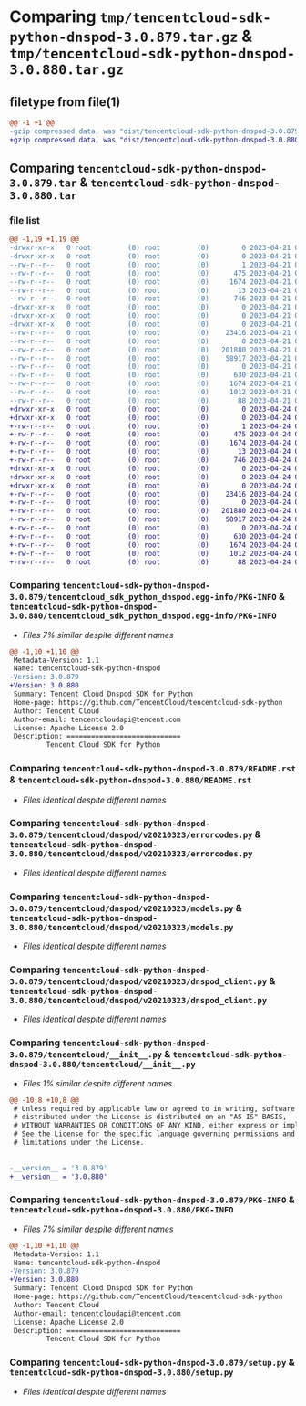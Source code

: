 # Comparing `tmp/tencentcloud-sdk-python-dnspod-3.0.879.tar.gz` & `tmp/tencentcloud-sdk-python-dnspod-3.0.880.tar.gz`

## filetype from file(1)

```diff
@@ -1 +1 @@
-gzip compressed data, was "dist/tencentcloud-sdk-python-dnspod-3.0.879.tar", last modified: Fri Apr 21 00:43:08 2023, max compression
+gzip compressed data, was "dist/tencentcloud-sdk-python-dnspod-3.0.880.tar", last modified: Mon Apr 24 03:02:58 2023, max compression
```

## Comparing `tencentcloud-sdk-python-dnspod-3.0.879.tar` & `tencentcloud-sdk-python-dnspod-3.0.880.tar`

### file list

```diff
@@ -1,19 +1,19 @@
-drwxr-xr-x   0 root         (0) root         (0)        0 2023-04-21 00:43:08.000000 tencentcloud-sdk-python-dnspod-3.0.879/
-drwxr-xr-x   0 root         (0) root         (0)        0 2023-04-21 00:43:08.000000 tencentcloud-sdk-python-dnspod-3.0.879/tencentcloud_sdk_python_dnspod.egg-info/
--rw-r--r--   0 root         (0) root         (0)        1 2023-04-21 00:43:08.000000 tencentcloud-sdk-python-dnspod-3.0.879/tencentcloud_sdk_python_dnspod.egg-info/dependency_links.txt
--rw-r--r--   0 root         (0) root         (0)      475 2023-04-21 00:43:08.000000 tencentcloud-sdk-python-dnspod-3.0.879/tencentcloud_sdk_python_dnspod.egg-info/SOURCES.txt
--rw-r--r--   0 root         (0) root         (0)     1674 2023-04-21 00:43:08.000000 tencentcloud-sdk-python-dnspod-3.0.879/tencentcloud_sdk_python_dnspod.egg-info/PKG-INFO
--rw-r--r--   0 root         (0) root         (0)       13 2023-04-21 00:43:08.000000 tencentcloud-sdk-python-dnspod-3.0.879/tencentcloud_sdk_python_dnspod.egg-info/top_level.txt
--rw-r--r--   0 root         (0) root         (0)      746 2023-04-21 00:43:08.000000 tencentcloud-sdk-python-dnspod-3.0.879/README.rst
-drwxr-xr-x   0 root         (0) root         (0)        0 2023-04-21 00:43:08.000000 tencentcloud-sdk-python-dnspod-3.0.879/tencentcloud/
-drwxr-xr-x   0 root         (0) root         (0)        0 2023-04-21 00:43:08.000000 tencentcloud-sdk-python-dnspod-3.0.879/tencentcloud/dnspod/
-drwxr-xr-x   0 root         (0) root         (0)        0 2023-04-21 00:43:08.000000 tencentcloud-sdk-python-dnspod-3.0.879/tencentcloud/dnspod/v20210323/
--rw-r--r--   0 root         (0) root         (0)    23416 2023-04-21 00:43:08.000000 tencentcloud-sdk-python-dnspod-3.0.879/tencentcloud/dnspod/v20210323/errorcodes.py
--rw-r--r--   0 root         (0) root         (0)        0 2023-04-21 00:43:08.000000 tencentcloud-sdk-python-dnspod-3.0.879/tencentcloud/dnspod/v20210323/__init__.py
--rw-r--r--   0 root         (0) root         (0)   201880 2023-04-21 00:43:08.000000 tencentcloud-sdk-python-dnspod-3.0.879/tencentcloud/dnspod/v20210323/models.py
--rw-r--r--   0 root         (0) root         (0)    58917 2023-04-21 00:43:08.000000 tencentcloud-sdk-python-dnspod-3.0.879/tencentcloud/dnspod/v20210323/dnspod_client.py
--rw-r--r--   0 root         (0) root         (0)        0 2023-04-21 00:43:08.000000 tencentcloud-sdk-python-dnspod-3.0.879/tencentcloud/dnspod/__init__.py
--rw-r--r--   0 root         (0) root         (0)      630 2023-04-21 00:43:08.000000 tencentcloud-sdk-python-dnspod-3.0.879/tencentcloud/__init__.py
--rw-r--r--   0 root         (0) root         (0)     1674 2023-04-21 00:43:08.000000 tencentcloud-sdk-python-dnspod-3.0.879/PKG-INFO
--rw-r--r--   0 root         (0) root         (0)     1012 2023-04-21 00:43:08.000000 tencentcloud-sdk-python-dnspod-3.0.879/setup.py
--rw-r--r--   0 root         (0) root         (0)       88 2023-04-21 00:43:08.000000 tencentcloud-sdk-python-dnspod-3.0.879/setup.cfg
+drwxr-xr-x   0 root         (0) root         (0)        0 2023-04-24 03:02:58.000000 tencentcloud-sdk-python-dnspod-3.0.880/
+drwxr-xr-x   0 root         (0) root         (0)        0 2023-04-24 03:02:58.000000 tencentcloud-sdk-python-dnspod-3.0.880/tencentcloud_sdk_python_dnspod.egg-info/
+-rw-r--r--   0 root         (0) root         (0)        1 2023-04-24 03:02:58.000000 tencentcloud-sdk-python-dnspod-3.0.880/tencentcloud_sdk_python_dnspod.egg-info/dependency_links.txt
+-rw-r--r--   0 root         (0) root         (0)      475 2023-04-24 03:02:58.000000 tencentcloud-sdk-python-dnspod-3.0.880/tencentcloud_sdk_python_dnspod.egg-info/SOURCES.txt
+-rw-r--r--   0 root         (0) root         (0)     1674 2023-04-24 03:02:58.000000 tencentcloud-sdk-python-dnspod-3.0.880/tencentcloud_sdk_python_dnspod.egg-info/PKG-INFO
+-rw-r--r--   0 root         (0) root         (0)       13 2023-04-24 03:02:58.000000 tencentcloud-sdk-python-dnspod-3.0.880/tencentcloud_sdk_python_dnspod.egg-info/top_level.txt
+-rw-r--r--   0 root         (0) root         (0)      746 2023-04-24 03:02:58.000000 tencentcloud-sdk-python-dnspod-3.0.880/README.rst
+drwxr-xr-x   0 root         (0) root         (0)        0 2023-04-24 03:02:58.000000 tencentcloud-sdk-python-dnspod-3.0.880/tencentcloud/
+drwxr-xr-x   0 root         (0) root         (0)        0 2023-04-24 03:02:58.000000 tencentcloud-sdk-python-dnspod-3.0.880/tencentcloud/dnspod/
+drwxr-xr-x   0 root         (0) root         (0)        0 2023-04-24 03:02:58.000000 tencentcloud-sdk-python-dnspod-3.0.880/tencentcloud/dnspod/v20210323/
+-rw-r--r--   0 root         (0) root         (0)    23416 2023-04-24 03:02:58.000000 tencentcloud-sdk-python-dnspod-3.0.880/tencentcloud/dnspod/v20210323/errorcodes.py
+-rw-r--r--   0 root         (0) root         (0)        0 2023-04-24 03:02:58.000000 tencentcloud-sdk-python-dnspod-3.0.880/tencentcloud/dnspod/v20210323/__init__.py
+-rw-r--r--   0 root         (0) root         (0)   201880 2023-04-24 03:02:58.000000 tencentcloud-sdk-python-dnspod-3.0.880/tencentcloud/dnspod/v20210323/models.py
+-rw-r--r--   0 root         (0) root         (0)    58917 2023-04-24 03:02:58.000000 tencentcloud-sdk-python-dnspod-3.0.880/tencentcloud/dnspod/v20210323/dnspod_client.py
+-rw-r--r--   0 root         (0) root         (0)        0 2023-04-24 03:02:58.000000 tencentcloud-sdk-python-dnspod-3.0.880/tencentcloud/dnspod/__init__.py
+-rw-r--r--   0 root         (0) root         (0)      630 2023-04-24 03:02:58.000000 tencentcloud-sdk-python-dnspod-3.0.880/tencentcloud/__init__.py
+-rw-r--r--   0 root         (0) root         (0)     1674 2023-04-24 03:02:58.000000 tencentcloud-sdk-python-dnspod-3.0.880/PKG-INFO
+-rw-r--r--   0 root         (0) root         (0)     1012 2023-04-24 03:02:58.000000 tencentcloud-sdk-python-dnspod-3.0.880/setup.py
+-rw-r--r--   0 root         (0) root         (0)       88 2023-04-24 03:02:58.000000 tencentcloud-sdk-python-dnspod-3.0.880/setup.cfg
```

### Comparing `tencentcloud-sdk-python-dnspod-3.0.879/tencentcloud_sdk_python_dnspod.egg-info/PKG-INFO` & `tencentcloud-sdk-python-dnspod-3.0.880/tencentcloud_sdk_python_dnspod.egg-info/PKG-INFO`

 * *Files 7% similar despite different names*

```diff
@@ -1,10 +1,10 @@
 Metadata-Version: 1.1
 Name: tencentcloud-sdk-python-dnspod
-Version: 3.0.879
+Version: 3.0.880
 Summary: Tencent Cloud Dnspod SDK for Python
 Home-page: https://github.com/TencentCloud/tencentcloud-sdk-python
 Author: Tencent Cloud
 Author-email: tencentcloudapi@tencent.com
 License: Apache License 2.0
 Description: ============================
         Tencent Cloud SDK for Python
```

### Comparing `tencentcloud-sdk-python-dnspod-3.0.879/README.rst` & `tencentcloud-sdk-python-dnspod-3.0.880/README.rst`

 * *Files identical despite different names*

### Comparing `tencentcloud-sdk-python-dnspod-3.0.879/tencentcloud/dnspod/v20210323/errorcodes.py` & `tencentcloud-sdk-python-dnspod-3.0.880/tencentcloud/dnspod/v20210323/errorcodes.py`

 * *Files identical despite different names*

### Comparing `tencentcloud-sdk-python-dnspod-3.0.879/tencentcloud/dnspod/v20210323/models.py` & `tencentcloud-sdk-python-dnspod-3.0.880/tencentcloud/dnspod/v20210323/models.py`

 * *Files identical despite different names*

### Comparing `tencentcloud-sdk-python-dnspod-3.0.879/tencentcloud/dnspod/v20210323/dnspod_client.py` & `tencentcloud-sdk-python-dnspod-3.0.880/tencentcloud/dnspod/v20210323/dnspod_client.py`

 * *Files identical despite different names*

### Comparing `tencentcloud-sdk-python-dnspod-3.0.879/tencentcloud/__init__.py` & `tencentcloud-sdk-python-dnspod-3.0.880/tencentcloud/__init__.py`

 * *Files 1% similar despite different names*

```diff
@@ -10,8 +10,8 @@
 # Unless required by applicable law or agreed to in writing, software
 # distributed under the License is distributed on an "AS IS" BASIS,
 # WITHOUT WARRANTIES OR CONDITIONS OF ANY KIND, either express or implied.
 # See the License for the specific language governing permissions and
 # limitations under the License.
 
 
-__version__ = '3.0.879'
+__version__ = '3.0.880'
```

### Comparing `tencentcloud-sdk-python-dnspod-3.0.879/PKG-INFO` & `tencentcloud-sdk-python-dnspod-3.0.880/PKG-INFO`

 * *Files 7% similar despite different names*

```diff
@@ -1,10 +1,10 @@
 Metadata-Version: 1.1
 Name: tencentcloud-sdk-python-dnspod
-Version: 3.0.879
+Version: 3.0.880
 Summary: Tencent Cloud Dnspod SDK for Python
 Home-page: https://github.com/TencentCloud/tencentcloud-sdk-python
 Author: Tencent Cloud
 Author-email: tencentcloudapi@tencent.com
 License: Apache License 2.0
 Description: ============================
         Tencent Cloud SDK for Python
```

### Comparing `tencentcloud-sdk-python-dnspod-3.0.879/setup.py` & `tencentcloud-sdk-python-dnspod-3.0.880/setup.py`

 * *Files identical despite different names*

